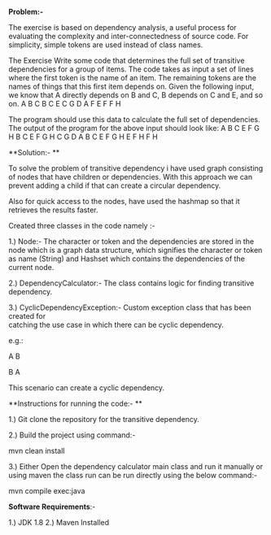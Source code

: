 **Problem:-**

The exercise is based on dependency analysis, a useful process for evaluating the complexity and inter-connectedness of source code. For simplicity, simple tokens are used instead of class names.

The Exercise Write some code that determines the full set of transitive dependencies for a group of items. The code takes as input a set of lines where the first token is the name of an item. The remaining tokens are the names of things that this first item depends on. Given the following input, we know that A directly depends on B and C, B depends on C and E, and so on.
A B C
B C E
C G
D A F
E F
F H

The program should use this data to calculate the full set of dependencies.
The output of the program for the above input should look like:
A B C E F G H
B C E F G H
C G
D A B C E F G H
E F H
F H

**Solution:-
**

To solve the problem of transitive dependency i have used graph consisting of nodes that have children or dependencies. With this approach we can prevent adding a child if that can create a circular dependency.

Also for quick access to the nodes, have used the hashmap so that it retrieves the results faster.

Created three classes in the code namely :- 

1.) Node:- The character or token and the dependencies are stored in the node
           which is a graph data structure, which signifies the character or token                               		   as name (String) and Hashset which contains the dependencies of the  	
           current node. 
        
2.) DependencyCalculator:- The class contains logic for finding transitive  
                           dependency.

3.) CyclicDependencyException:- Custom exception class that has been created for  
                                catching the use case in which there can be cyclic 
                                dependency.
                                
e.g.: 

A B

B A

This scenario can create a cyclic dependency.

**Instructions for running the code:-
**

1.) Git clone the repository for the transitive dependency.

2.) Build the project using command:-

mvn clean install

3.) Either Open the dependency calculator main class and run it manually or using maven the class run can be run directly using the below command:-

mvn compile exec:java

**Software Requirements**:-

1.) JDK 1.8
2.) Maven Installed

